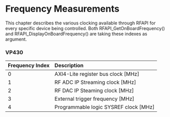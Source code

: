 # Frequency Measurements



This chapter describes the various clocking available through RFAPI for every specific device being controlled. Both RFAPI\_GetOnBoardFrequency\(\) and RFAPI\_DisplayOnBoardFrequency\(\) are taking these indexes as argument.‌

### VP430 <a id="vp430"></a>

| **Frequency Index** | **Description** |
| :--- | :--- |
| 0 | AXI4-Lite register bus clock \[MHz\] |
| 1 | RF ADC IP Streaming clock \[MHz\] |
| 2 | RF DAC IP Steaming clock \[MHz\] |
| 3 | External trigger frequency \[MHz\] |
| 4 | Programmable logic SYSREF clock \[MHz\] |


